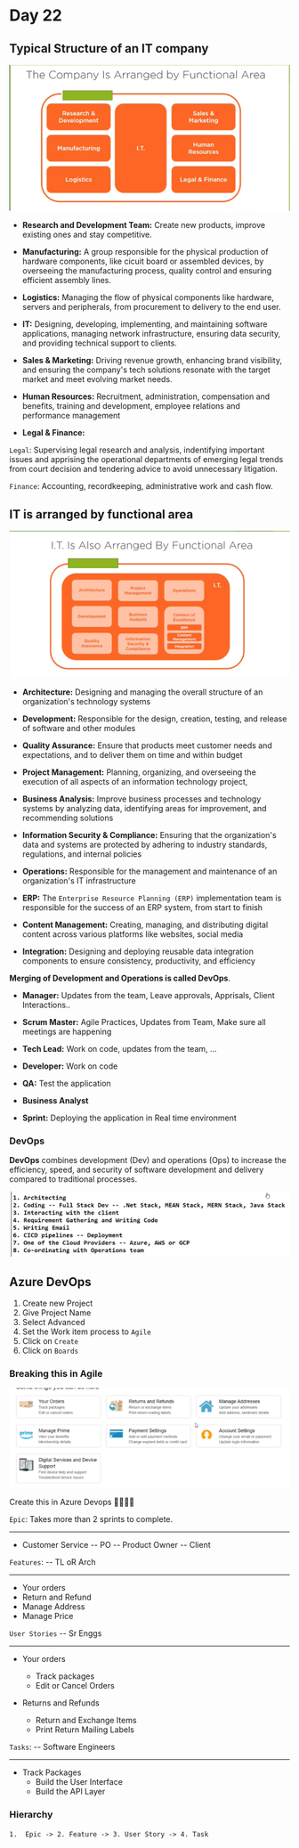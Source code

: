 # Day 22

## Typical Structure of an IT company

![alt text](<../Images/Azure DevOps/22_1.png>)

- **Research and Development Team:** Create new products, improve existing ones and stay competitive.

- **Manufacturing:** A group responsible for the physical production of hardware components, like cicuit board or assembled devices, by overseeing the manufacturing process, quality control and ensuring efficient assembly lines.

- **Logistics:** Managing the flow of physical components like hardware, servers and peripherals, from procurement to delivery to the end user.

- **IT:** Designing, developing, implementing, and maintaining software applications, managing network infrastructure, ensuring data security, and providing technical support to clients.

- **Sales & Marketing:** Driving revenue growth, enhancing brand visibility, and ensuring the company's tech solutions resonate with the target market and meet evolving market needs.

- **Human Resources:** Recruitment, administration, compensation and benefits, training and development, employee relations and performance management

- **Legal & Finance:** 

`Legal`: Supervising legal research and analysis, indentifying important issues and apprising the operational departments of emerging legal trends from court decision and tendering advice to avoid unnecessary litigation.

`Finance`: Accounting, recordkeeping, administrative work and cash flow.

## IT is arranged by functional area

![alt text](<../Images/Azure DevOps/22_2.png>)

- **Architecture:** Designing and managing the overall structure of an organization's technology systems

- **Development:** Responsible for the design, creation, testing, and release of software and other modules

- **Quality Assurance:** Ensure that products meet customer needs and expectations, and to deliver them on time and within budget

- **Project Management:** Planning, organizing, and overseeing the execution of all aspects of an information technology project,

- **Business Analysis:**  Improve business processes and technology systems by analyzing data, identifying areas for improvement, and recommending solutions

- **Information Security & Compliance:** Ensuring that the organization's data and systems are protected by adhering to industry standards, regulations, and internal policies

- **Operations:** Responsible for the management and maintenance of an organization's IT infrastructure

- **ERP:** The `Enterprise Resource Planning (ERP)` implementation team is responsible for the success of an ERP system, from start to finish

- **Content Management:** Creating, managing, and distributing digital content across various platforms like websites, social media

- **Integration:** Designing and deploying reusable data integration components to ensure consistency, productivity, and efficiency

**Merging of Development and Operations is called DevOps**. 

- **Manager:** Updates from the team, Leave approvals, Apprisals, Client Interactions..

- **Scrum Master:** Agile Practices, Updates from Team, Make sure all meetings are happening 

- **Tech Lead:** Work on code, updates from the team, ...

- **Developer:** Work on code

- **QA:** Test the application

- **Business Analyst**

- **Sprint:** Deploying the application in Real time environment

### DevOps 
**DevOps** combines development (Dev) and operations (Ops) to increase the efficiency, speed, and security of software development and delivery compared to traditional processes.

![alt text](<../Images/Azure DevOps/22_3.png>)

## Azure DevOps
1. Create new Project
2. Give Project Name
3. Select Advanced
4. Set the Work item process to `Agile`
5. Click on `Create`
6. Click on `Boards`

### Breaking this in Agile
![alt text](<../Images/Azure DevOps/22_4.png>)

Create this in Azure Devops ☝🏻☝🏻

`Epic`: Takes more than 2 sprints to complete.

---
- Customer Service -- PO -- Product Owner -- Client

`Features`: -- TL oR Arch

---
- Your orders
- Return and Refund
- Manage Address
- Manage Price

`User Stories` -- Sr Enggs

---
- Your orders
    - Track packages
    - Edit or Cancel Orders

- Returns and Refunds
  - Return and Exchange Items
  - Print Return Mailing Labels

`Tasks`: -- Software Engineers

---
- Track Packages
   - Build the User Interface
   - Build the API Layer

### Hierarchy
```
1.  Epic -> 2. Feature -> 3. User Story -> 4. Task
 ```